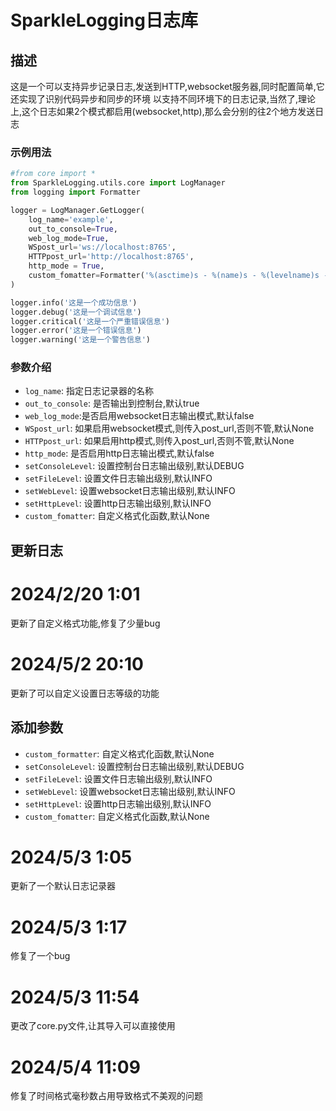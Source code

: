 
# SparkleLogging日志库

## 描述

这是一个可以支持异步记录日志,发送到HTTP,websocket服务器,同时配置简单,它还实现了识别代码异步和同步的环境
以支持不同环境下的日志记录,当然了,理论上,这个日志如果2个模式都启用(websocket,http),那么会分别的往2个地方发送日志

### 示例用法

```python
#from core import *
from SparkleLogging.utils.core import LogManager
from logging import Formatter

logger = LogManager.GetLogger(
    log_name='example',
    out_to_console=True,
    web_log_mode=True,
    WSpost_url='ws://localhost:8765',
    HTTPpost_url='http://localhost:8765',
    http_mode = True,
    custom_fomatter=Formatter('%(asctime)s - %(name)s - %(levelname)s - %(message)s',datefmt="%H:%M:%S")
)

logger.info('这是一个成功信息')
logger.debug('这是一个调试信息')
logger.critical('这是一个严重错误信息')
logger.error('这是一个错误信息')
logger.warning('这是一个警告信息')
```

### 参数介绍

- `log_name`: 指定日志记录器的名称
- `out_to_console`: 是否输出到控制台,默认true
- `web_log_mode`:是否启用websocket日志输出模式,默认false
- `WSpost_url`: 如果启用websocket模式,则传入post_url,否则不管,默认None
- `HTTPpost_url`: 如果启用http模式,则传入post_url,否则不管,默认None
- `http_mode`: 是否启用http日志输出模式,默认false
- `setConsoleLevel`: 设置控制台日志输出级别,默认DEBUG
- `setFileLevel`: 设置文件日志输出级别,默认INFO
- `setWebLevel`: 设置websocket日志输出级别,默认INFO
- `setHttpLevel`: 设置http日志输出级别,默认INFO
- `custom_fomatter`: 自定义格式化函数,默认None

## 更新日志

# 2024/2/20 1:01

更新了自定义格式功能,修复了少量bug

# 2024/5/2 20:10

更新了可以自定义设置日志等级的功能

## 添加参数

- `custom_formatter`: 自定义格式化函数,默认None
- `setConsoleLevel`: 设置控制台日志输出级别,默认DEBUG
- `setFileLevel`: 设置文件日志输出级别,默认INFO
- `setWebLevel`: 设置websocket日志输出级别,默认INFO
- `setHttpLevel`: 设置http日志输出级别,默认INFO
- `custom_fomatter`: 自定义格式化函数,默认None

# 2024/5/3 1:05

更新了一个默认日志记录器

# 2024/5/3 1:17

修复了一个bug

# 2024/5/3 11:54

更改了core.py文件,让其导入可以直接使用

# 2024/5/4 11:09

修复了时间格式毫秒数占用导致格式不美观的问题
